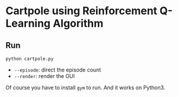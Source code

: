 # Cartpole using Reinforcement Q-Learning Algorithm



## Run

````
python cartpole.py
````

* `--episode`: direct the episode count
* `--render`: render the GUI

Of course you have to install `gym` to run. And it works on Python3.
